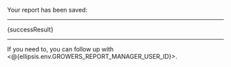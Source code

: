 Your report has been saved:

---

{successResult}

---

If you need to, you can follow up with <@{ellipsis.env.GROWERS_REPORT_MANAGER_USER_ID}>.